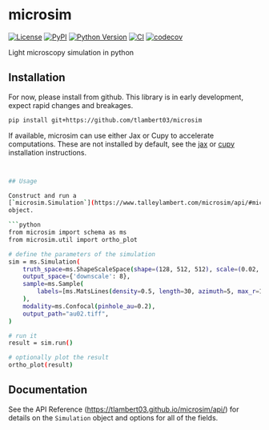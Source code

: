 # microsim

[![License](https://img.shields.io/pypi/l/microsim.svg?color=green)](https://github.com/tlambert03/microsim/raw/main/LICENSE)
[![PyPI](https://img.shields.io/pypi/v/microsim.svg?color=green)](https://pypi.org/project/microsim)
[![Python Version](https://img.shields.io/pypi/pyversions/microsim.svg?color=green)](https://python.org)
[![CI](https://github.com/tlambert03/microsim/actions/workflows/ci.yml/badge.svg)](https://github.com/tlambert03/microsim/actions/workflows/ci.yml)
[![codecov](https://codecov.io/gh/tlambert03/microsim/branch/main/graph/badge.svg)](https://codecov.io/gh/tlambert03/microsim)

Light microscopy simulation in python

## Installation

For now, please install from github.  This library is in early development,
expect rapid changes and breakages.

```bash
pip install git+https://github.com/tlambert03/microsim
```

If available, microsim can use either Jax or Cupy to accelerate computations.
These are not installed by default, see the
[jax](https://jax.readthedocs.io/en/latest/installation.html)
or [cupy](https://docs.cupy.dev/en/stable/install.html) installation instructions.

```bash


## Usage

Construct and run a
[`microsim.Simulation`](https://www.talleylambert.com/microsim/api/#microsim.schema.simulation.Simulation)
object.

```python
from microsim import schema as ms
from microsim.util import ortho_plot

# define the parameters of the simulation
sim = ms.Simulation(
    truth_space=ms.ShapeScaleSpace(shape=(128, 512, 512), scale=(0.02, 0.01, 0.01)),
    output_space={'downscale': 8},
    sample=ms.Sample(
        labels=[ms.MatsLines(density=0.5, length=30, azimuth=5, max_r=1)]
    ),
    modality=ms.Confocal(pinhole_au=0.2),
    output_path="au02.tiff",
)

# run it
result = sim.run()

# optionally plot the result
ortho_plot(result)
```

## Documentation

See the API Reference (<https://tlambert03.github.io/microsim/api/>) for details
on the `Simulation` object and options for all of the fields.
